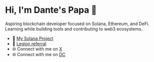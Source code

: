 # Hi, I'm Dante's Papa 👋
Aspiring blockchain developer focused on Solana, Ethereum, and DeFi. Learning while building tools and contributing to web3 ecosystems.
- 🔗 [My Solana Project](https://github.com/yourusername/solana-starter-tool)
- 🔗 [Legion referral](https://gist.github.com/Amru5h/d652bd923fe00c9ee09b96a2b6639236#file-legion-referral-md)
- 🌐 Connect with me on [X](https://x.com/dantespapa)
- 🌐 Connect with me on [DC](@dantespapa)
